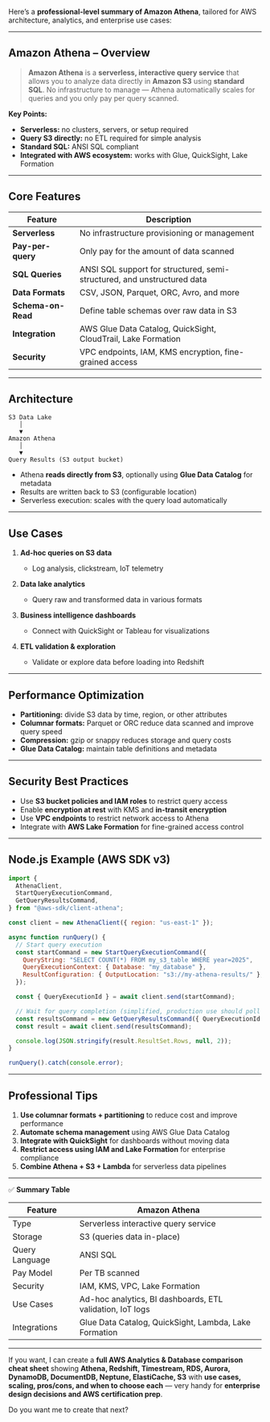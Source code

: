 Here’s a **professional-level summary of Amazon Athena**, tailored for AWS architecture, analytics, and enterprise use cases:

---

## **Amazon Athena – Overview**

> **Amazon Athena** is a **serverless, interactive query service** that allows you to analyze data directly in **Amazon S3** using **standard SQL**.
> No infrastructure to manage — Athena automatically scales for queries and you only pay per query scanned.

**Key Points:**

- **Serverless:** no clusters, servers, or setup required
- **Query S3 directly:** no ETL required for simple analysis
- **Standard SQL:** ANSI SQL compliant
- **Integrated with AWS ecosystem:** works with Glue, QuickSight, Lake Formation

---

## **Core Features**

| Feature            | Description                                                             |
| ------------------ | ----------------------------------------------------------------------- |
| **Serverless**     | No infrastructure provisioning or management                            |
| **Pay-per-query**  | Only pay for the amount of data scanned                                 |
| **SQL Queries**    | ANSI SQL support for structured, semi-structured, and unstructured data |
| **Data Formats**   | CSV, JSON, Parquet, ORC, Avro, and more                                 |
| **Schema-on-Read** | Define table schemas over raw data in S3                                |
| **Integration**    | AWS Glue Data Catalog, QuickSight, CloudTrail, Lake Formation           |
| **Security**       | VPC endpoints, IAM, KMS encryption, fine-grained access                 |

---

## **Architecture**

```
S3 Data Lake
   │
   ▼
Amazon Athena
   │
   ▼
Query Results (S3 output bucket)
```

- Athena **reads directly from S3**, optionally using **Glue Data Catalog** for metadata
- Results are written back to S3 (configurable location)
- Serverless execution: scales with the query load automatically

---

## **Use Cases**

1. **Ad-hoc queries on S3 data**

   - Log analysis, clickstream, IoT telemetry

2. **Data lake analytics**

   - Query raw and transformed data in various formats

3. **Business intelligence dashboards**

   - Connect with QuickSight or Tableau for visualizations

4. **ETL validation & exploration**

   - Validate or explore data before loading into Redshift

---

## **Performance Optimization**

- **Partitioning:** divide S3 data by time, region, or other attributes
- **Columnar formats:** Parquet or ORC reduce data scanned and improve query speed
- **Compression:** gzip or snappy reduces storage and query costs
- **Glue Data Catalog:** maintain table definitions and metadata

---

## **Security Best Practices**

- Use **S3 bucket policies and IAM roles** to restrict query access
- Enable **encryption at rest** with KMS and **in-transit encryption**
- Use **VPC endpoints** to restrict network access to Athena
- Integrate with **AWS Lake Formation** for fine-grained access control

---

## **Node.js Example (AWS SDK v3)**

```javascript
import {
  AthenaClient,
  StartQueryExecutionCommand,
  GetQueryResultsCommand,
} from "@aws-sdk/client-athena";

const client = new AthenaClient({ region: "us-east-1" });

async function runQuery() {
  // Start query execution
  const startCommand = new StartQueryExecutionCommand({
    QueryString: "SELECT COUNT(*) FROM my_s3_table WHERE year=2025",
    QueryExecutionContext: { Database: "my_database" },
    ResultConfiguration: { OutputLocation: "s3://my-athena-results/" },
  });

  const { QueryExecutionId } = await client.send(startCommand);

  // Wait for query completion (simplified, production use should poll or use async waiters)
  const resultsCommand = new GetQueryResultsCommand({ QueryExecutionId });
  const result = await client.send(resultsCommand);

  console.log(JSON.stringify(result.ResultSet.Rows, null, 2));
}

runQuery().catch(console.error);
```

---

## **Professional Tips**

1. **Use columnar formats + partitioning** to reduce cost and improve performance
2. **Automate schema management** using AWS Glue Data Catalog
3. **Integrate with QuickSight** for dashboards without moving data
4. **Restrict access using IAM and Lake Formation** for enterprise compliance
5. **Combine Athena + S3 + Lambda** for serverless data pipelines

---

✅ **Summary Table**

| Feature        | Amazon Athena                                             |
| -------------- | --------------------------------------------------------- |
| Type           | Serverless interactive query service                      |
| Storage        | S3 (queries data in-place)                                |
| Query Language | ANSI SQL                                                  |
| Pay Model      | Per TB scanned                                            |
| Security       | IAM, KMS, VPC, Lake Formation                             |
| Use Cases      | Ad-hoc analytics, BI dashboards, ETL validation, IoT logs |
| Integrations   | Glue Data Catalog, QuickSight, Lambda, Lake Formation     |

---

If you want, I can create a **full AWS Analytics & Database comparison cheat sheet** showing **Athena, Redshift, Timestream, RDS, Aurora, DynamoDB, DocumentDB, Neptune, ElastiCache, S3** with **use cases, scaling, pros/cons, and when to choose each** — very handy for **enterprise design decisions and AWS certification prep**.

Do you want me to create that next?

